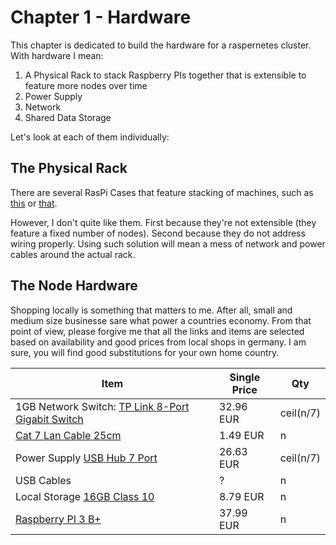 # Chapter 1 - Hardware 

This chapter is dedicated to build the hardware for a raspernetes cluster. With hardware I mean: 

1. A Physical Rack to stack Raspberry PIs together that is extensible to feature more nodes over time
1. Power Supply
1. Network
1. Shared Data Storage

Let's look at each of them individually: 

## The Physical Rack

There are several RasPi Cases that feature stacking of machines, such as [this](https://www.amazon.com/GeauxRobot-Raspberry-Model-7-layer-Enclosure/dp/B01D916RNK/) or [that](https://www.amazon.com/CLOUDLET-CASE-Raspberry-Single-Computers/dp/B07D5NM9ZG). 

However, I don't quite like them. First because they're not extensible (they feature a fixed number of nodes). Second because they do not address wiring properly. Using such solution will mean a mess of network and power cables around the actual rack. 

## The Node Hardware

Shopping locally is something that matters to me. After all, small and medium size businesse sare what power a countries economy. From that point of view, please forgive me that all the links and items are selected based on availability and good prices from local shops in germany. I am sure, you will find good substitutions for your own home country. 


| Item  | Single Price |  Qty |
| ----- | ------------ | ---- |
| 1GB Network Switch: [TP Link 8-Port Gigabit Switch](https://www.kabelscheune.de/Switches/TP-Link-8-Port-Gigabit-Switch-Metallgehaeuse.html) | 32.96 EUR | ceil(n/7) |
| [Cat 7 Lan Cable 25cm](https://www.kabelscheune.de/Cat-7-Kabel/Patchkabel-Cat-7-LAN-Kabel-RJ45-Cat-6a-Stecker-schwarz.html) | 1.49 EUR | n |
| Power Supply [USB Hub 7 Port](https://www.conrad.de/de/7-port-usb-30-hub-mit-aluminiumgehaeuse-schwarz-629548.html) | 26.63 EUR | ceil(n/7) |
| USB Cables | ? | n |
| Local Storage [16GB Class 10](https://www.conrad.de/de/toshiba-m203-microsdhc-karte-16-gb-class-10-uhs-i-inkl-sd-adapter-1647580.html) | 8.79 EUR | n |
| [Raspberry PI 3 B+](https://www.conrad.de/de/raspberry-pi-3-model-b-1-gb-ohne-betriebssystem-1668026.html) | 37.99 EUR | n | 

